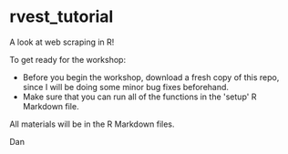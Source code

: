 # rvest_tutorial
A look at web scraping in R!

To get ready for the workshop:
* Before you begin the workshop, download a fresh copy of this repo, since I will be doing some minor bug fixes beforehand.
* Make sure that you can run all of the functions in the 'setup' R Markdown file.

All materials will be in the R Markdown files.

Dan
